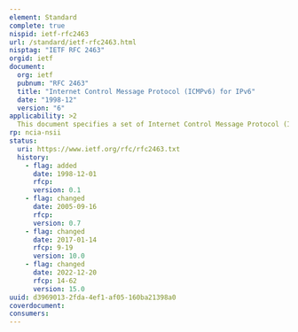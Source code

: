 ```yaml
---
element: Standard
complete: true
nispid: ietf-rfc2463
url: /standard/ietf-rfc2463.html
nisptag: "IETF RFC 2463"
orgid: ietf
document:
  org: ietf
  pubnum: "RFC 2463"
  title: "Internet Control Message Protocol (ICMPv6) for IPv6"
  date: "1998-12"
  version: "6"
applicability: >2
  This document specifies a set of Internet Control Message Protocol (ICMP) messages for use with version 6 of the Internet Protocol (IPv6).
rp: ncia-nsii
status:
  uri: https://www.ietf.org/rfc/rfc2463.txt
  history: 
    - flag: added
      date: 1998-12-01
      rfcp: 
      version: 0.1
    - flag: changed
      date: 2005-09-16
      rfcp: 
      version: 0.7
    - flag: changed
      date: 2017-01-14
      rfcp: 9-19
      version: 10.0
    - flag: changed
      date: 2022-12-20
      rfcp: 14-62
      version: 15.0
uuid: d3969013-2fda-4ef1-af05-160ba21398a0
coverdocument:
consumers:
---
```

